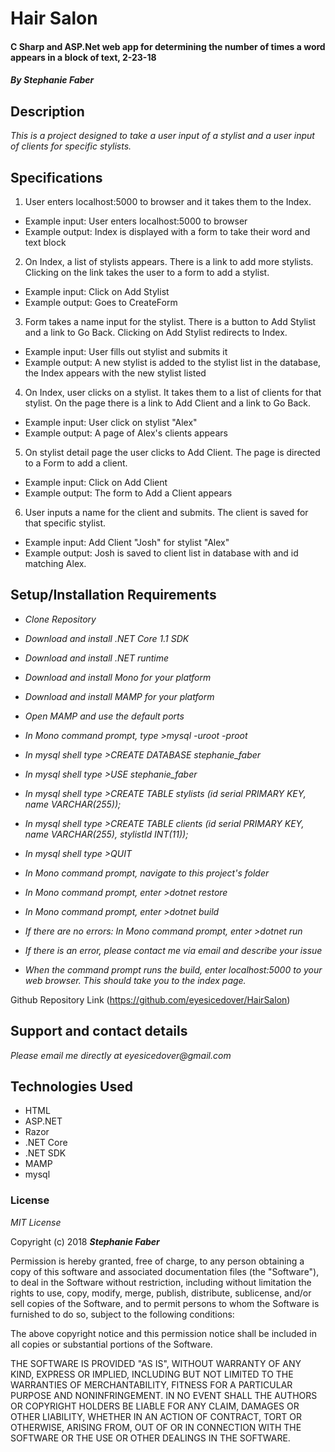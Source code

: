 # Hair Salon
#### C Sharp and ASP.Net web app for determining the number of times a word appears in a block of text, 2-23-18  

#### _By Stephanie Faber_  

## Description
_This is a project designed to take a user input of a stylist and a user input of clients for specific stylists._  

## Specifications

1. User enters localhost:5000 to browser and it takes them to the Index.
* Example input: User enters localhost:5000 to browser
* Example output: Index is displayed with a form to take their word and text block

2. On Index, a list of stylists appears. There is a link to add more stylists. Clicking on the link takes the user to a form to add a stylist.
* Example input: Click on Add Stylist
* Example output: Goes to CreateForm

3. Form takes a name input for the stylist. There is a button to Add Stylist and a link to Go Back. Clicking on Add Stylist redirects to Index.
* Example input: User fills out stylist and submits it
* Example output: A new stylist is added to the stylist list in the database, the Index appears with the new stylist listed

4. On Index, user clicks on a stylist. It takes them to a list of clients for that stylist. On the page there is a link to Add Client and a link to Go Back.
* Example input: User click on stylist "Alex"
* Example output: A page of Alex's clients appears

5. On stylist detail page the user clicks to Add Client. The page is directed to a Form to add a client.
* Example input: Click on Add Client
* Example output: The form to Add a Client appears

6. User inputs a name for the client and submits. The client is saved for that specific stylist.
* Example input: Add Client "Josh" for stylist "Alex"
* Example output: Josh is saved to client list in database with and id matching Alex.


## Setup/Installation Requirements

* _Clone Repository_

* _Download and install .NET Core 1.1 SDK_

* _Download and install .NET runtime_

* _Download and install Mono for your platform_

* _Download and install MAMP for your platform_

* _Open MAMP and use the default ports_

* _In Mono command prompt, type >mysql -uroot -proot_

* _In mysql shell type >CREATE DATABASE stephanie_faber_

* _In mysql shell type >USE stephanie_faber_

* _In mysql shell type >CREATE TABLE stylists (id serial PRIMARY KEY, name VARCHAR(255));_

* _In mysql shell type >CREATE TABLE clients (id serial PRIMARY KEY, name VARCHAR(255), stylistId INT(11));_

* _In mysql shell type >QUIT_

* _In Mono command prompt, navigate to this project's folder_

* _In Mono command prompt, enter >dotnet restore_

* _In Mono command prompt, enter >dotnet build_

* _If there are no errors: In Mono command prompt, enter >dotnet run_

* _If there is an error, please contact me via email and describe your issue_

* _When the command prompt runs the build, enter localhost:5000 to your web browser. This should take you to the index page._

Github Repository Link (https://github.com/eyesicedover/HairSalon)

## Support and contact details

_Please email me directly at eyesicedover@gmail.com_

## Technologies Used

* HTML
* ASP.NET
* Razor
* .NET Core
* .NET SDK
* MAMP
* mysql

### License

*MIT License*

Copyright (c) 2018 **_Stephanie Faber_**

Permission is hereby granted, free of charge, to any person obtaining a copy
of this software and associated documentation files (the "Software"), to deal
in the Software without restriction, including without limitation the rights
to use, copy, modify, merge, publish, distribute, sublicense, and/or sell
copies of the Software, and to permit persons to whom the Software is
furnished to do so, subject to the following conditions:

The above copyright notice and this permission notice shall be included in all
copies or substantial portions of the Software.

THE SOFTWARE IS PROVIDED "AS IS", WITHOUT WARRANTY OF ANY KIND, EXPRESS OR
IMPLIED, INCLUDING BUT NOT LIMITED TO THE WARRANTIES OF MERCHANTABILITY,
FITNESS FOR A PARTICULAR PURPOSE AND NONINFRINGEMENT. IN NO EVENT SHALL THE
AUTHORS OR COPYRIGHT HOLDERS BE LIABLE FOR ANY CLAIM, DAMAGES OR OTHER
LIABILITY, WHETHER IN AN ACTION OF CONTRACT, TORT OR OTHERWISE, ARISING FROM,
OUT OF OR IN CONNECTION WITH THE SOFTWARE OR THE USE OR OTHER DEALINGS IN THE
SOFTWARE.
